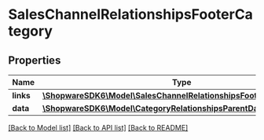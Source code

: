 # SalesChannelRelationshipsFooterCategory

## Properties
Name | Type | Description | Notes
------------ | ------------- | ------------- | -------------
**links** | [**\ShopwareSDK6\Model\SalesChannelRelationshipsFooterCategoryLinks**](SalesChannelRelationshipsFooterCategoryLinks.md) |  | [optional] 
**data** | [**\ShopwareSDK6\Model\CategoryRelationshipsParentData**](CategoryRelationshipsParentData.md) |  | [optional] 

[[Back to Model list]](../../README.md#documentation-for-models) [[Back to API list]](../../README.md#documentation-for-api-endpoints) [[Back to README]](../../README.md)

